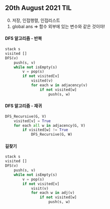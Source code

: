 ## 20th August 2021 TIL

0. 저장, 인접행렬, 인접리스트
1. global ans => 함수 외부에 있는 변수와 같은 것이야!



#### DFS 알고리즘 - 반복

```python
stack s
visited []
DFS(v)
	push(s, v)
    while not isEmpty(s)
    	v = pop(s)
        if not visited[v]
        	visited(v)
            for each w in adjacency(v)
            	if not visited[w]
                	push(s, w)
```



#### DFS 알고리즘 - 재귀

```python
DFS_Recursive(G, V)
	visited[v] = True
    for each all w in adjacency(G, V)
    	if visited[w] != True
        	DFS_Recursive(G, W)
```



#### 길찾기

```python
stack s
visited []
DFS(v)
	push(s, v)
    while not isEmpty(s)
    	v = pop(s)
        if not visited[v]
        	visit(v)
            for each w in adj(v)
            	if not visited[w]
                	push(s, w)
```



```py
```

